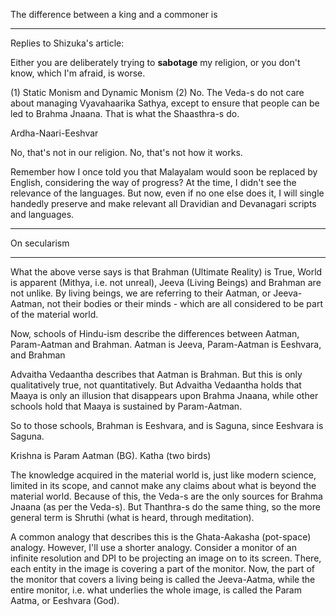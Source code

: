 The difference between a king and a commoner is


---
Replies to Shizuka's article:

Either you are deliberately trying to **sabotage** my religion, or you don't know, which I'm afraid, is worse.

(1) Static Monism and Dynamic Monism
(2) No. The Veda-s do not care about managing Vyavahaarika Sathya, except to ensure that people can be led to Brahma Jnaana. That is what the Shaasthra-s do.

Ardha-Naari-Eeshvar

No, that's not in our religion.
No, that's not how it works.

Remember how I once told you that Malayalam would soon be replaced by English, considering the way of progress? At the time, I didn't see the relevance of the languages. But now, even if no one else does it, I will single handedly preserve and make relevant all Dravidian and Devanagari scripts and languages.

---

On secularism

---

What the above verse says is that Brahman (Ultimate Reality) is True, World is apparent (Mithya, i.e. not unreal), Jeeva (Living Beings) and Brahman are not unlike. By living beings, we are referring to their Aatman, or Jeeva-Aatman, not their bodies or their minds - which are all considered to be part of the material world.

Now, schools of Hindu-ism describe the differences between Aatman, Param-Aatman and Brahman. Aatman is Jeeva, Param-Aatman is Eeshvara, and Brahman

Advaitha Vedaantha describes that Aatman is Brahman. But this is only qualitatively true, not quantitatively. But Advaitha Vedaantha holds that Maaya is only an illusion that disappears upon Brahma Jnaana, while other schools hold that Maaya is sustained by Param-Aatman.

So to those schools, Brahman is Eeshvara, and is Saguna, since Eeshvara is Saguna. 

Krishna is Param Aatman (BG).
Katha (two birds)

The knowledge acquired in the material world is, just like modern science, limited in its scope, and cannot make any claims about what is beyond the material world. Because of this, the Veda-s are the only sources for Brahma Jnaana (as per the Veda-s). But Thanthra-s do the same thing, so the more general term is Shruthi (what is heard, through meditation).

A common analogy that describes this is the Ghata-Aakasha (pot-space) analogy. However, I'll use a shorter analogy. Consider a monitor of an infinite resolution and DPI to be projecting an image on to its screen. There, each entity in the image is covering a part of the monitor. Now, the part of the monitor that covers a living being is called the Jeeva-Aatma, while the entire monitor, i.e. what underlies the whole image, is called the Param Aatma, or Eeshvara (God).


